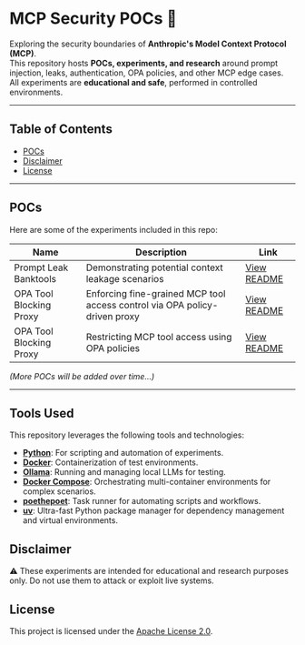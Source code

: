 # MCP Security POCs 🚨

Exploring the security boundaries of **Anthropic's Model Context Protocol (MCP)**.  
This repository hosts **POCs, experiments, and research** around prompt injection, leaks, authentication, OPA policies, and other MCP edge cases.  
All experiments are **educational and safe**, performed in controlled environments.

---

## Table of Contents

- [POCs](#pocs)
- [Disclaimer](#disclaimer)
- [License](#license)

---

## POCs

Here are some of the experiments included in this repo:

| Name                    | Description                                       | Link                                          |
| ----------------------- | ------------------------------------------------- | --------------------------------------------- |
| Prompt Leak Banktools   | Demonstrating potential context leakage scenarios | [View README](./mcp_leak_banktools/README.md) |
| OPA Tool Blocking Proxy | Enforcing fine-grained MCP tool access control via OPA policy-driven proxy | [View README](./mcp_opa_proxy/README.md)      |
| OPA Tool Blocking Proxy | Restricting MCP tool access using OPA policies    | [View README](./mcp_opa/README.md)      |

_(More POCs will be added over time…)_

---

## Tools Used

This repository leverages the following tools and technologies:

- [**Python**](https://www.python.org/): For scripting and automation of experiments.
- [**Docker**](https://www.docker.com/): Containerization of test environments.
- [**Ollama**](https://ollama.com/): Running and managing local LLMs for testing.
- [**Docker Compose**](https://docs.docker.com/compose/): Orchestrating multi-container environments for complex scenarios.
- [**poethepoet**](https://github.com/nat-n/poethepoet): Task runner for automating scripts and workflows.
- [**uv**](https://github.com/astral-sh/uv): Ultra-fast Python package manager for dependency management and virtual environments.

## Disclaimer

⚠️ These experiments are intended for educational and research purposes only. Do not use them to attack or exploit live systems.

## License

This project is licensed under the [Apache License 2.0](LICENSE).
